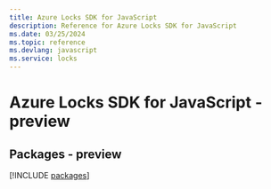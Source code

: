```yaml
---
title: Azure Locks SDK for JavaScript
description: Reference for Azure Locks SDK for JavaScript
ms.date: 03/25/2024
ms.topic: reference
ms.devlang: javascript
ms.service: locks
---
```

# Azure Locks SDK for JavaScript - preview
## Packages - preview
[!INCLUDE [packages](locks-index.md)]